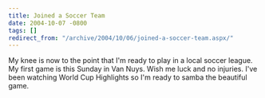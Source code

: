 ```yaml
---
title: Joined a Soccer Team
date: 2004-10-07 -0800
tags: []
redirect_from: "/archive/2004/10/06/joined-a-soccer-team.aspx/"
---
```


My knee is now to the point that I'm ready to play in a local soccer
league. My first game is this Sunday in Van Nuys. Wish me luck and no
injuries. I've been watching World Cup Highlights so I'm ready to samba
the beautiful game.

